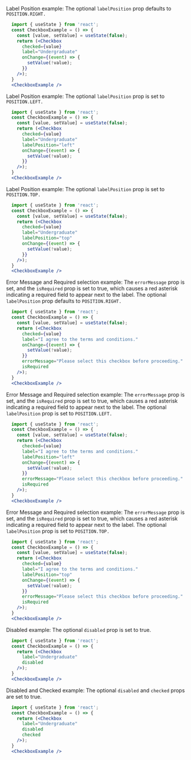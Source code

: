 Label Position example: The optional `labelPosition` prop defaults to `POSITION.RIGHT.`
```jsx
  import { useState } from 'react';
  const CheckboxExample = () => {
    const [value, setValue] = useState(false);
    return (<Checkbox
      checked={value}
      label="Undergraduate"
      onChange={(event) => {
        setValue(!value);
      }}
    />);
  }
  <CheckboxExample />
```

Label Position example: The optional `labelPosition` prop is set to `POSITION.LEFT.`
```jsx
  import { useState } from 'react';
  const CheckboxExample = () => {
    const [value, setValue] = useState(false);
    return (<Checkbox
      checked={value}
      label="Undergraduate"
      labelPosition="left"
      onChange={(event) => {
        setValue(!value);
      }}
    />);
  }
  <CheckboxExample />
```

Label Position example: The optional `labelPosition` prop is set to `POSITION.TOP.`
```jsx
  import { useState } from 'react';
  const CheckboxExample = () => {
    const [value, setValue] = useState(false);
    return (<Checkbox
      checked={value}
      label="Undergraduate"
      labelPosition="top"
      onChange={(event) => {
        setValue(!value);
      }}
    />);
  }
  <CheckboxExample />
```

Error Message and Required selection example: The `errorMessage` prop is set, and the `isRequired` prop is set to true, which causes a red asterisk indicating a required field to appear next to the label. The optional `labelPosition` prop defaults to `POSITION.RIGHT.`
```jsx
  import { useState } from 'react';
  const CheckboxExample = () => {
    const [value, setValue] = useState(false);
    return (<Checkbox
      checked={value}
      label="I agree to the terms and conditions."
      onChange={(event) => {
        setValue(!value);
      }}
      errorMessage="Please select this checkbox before proceeding."
      isRequired
    />);
  }
  <CheckboxExample />
```

Error Message and Required selection example: The `errorMessage` prop is set, and the `isRequired` prop is set to true, which causes a red asterisk indicating a required field to appear next to the label. The optional `labelPosition` prop is set to `POSITION.LEFT.`
```jsx
  import { useState } from 'react';
  const CheckboxExample = () => {
    const [value, setValue] = useState(false);
    return (<Checkbox
      checked={value}
      label="I agree to the terms and conditions."
      labelPosition="left"
      onChange={(event) => {
        setValue(!value);
      }}
      errorMessage="Please select this checkbox before proceeding."
      isRequired
    />);
  }
  <CheckboxExample />
```

Error Message and Required selection example: The `errorMessage` prop is set, and the `isRequired` prop is set to true, which causes a red asterisk indicating a required field to appear next to the label. The optional `labelPosition` prop is set to `POSITION.TOP.`
```jsx
  import { useState } from 'react';
  const CheckboxExample = () => {
    const [value, setValue] = useState(false);
    return (<Checkbox
      checked={value}
      label="I agree to the terms and conditions."
      labelPosition="top"
      onChange={(event) => {
        setValue(!value);
      }}
      errorMessage="Please select this checkbox before proceeding."
      isRequired
    />);
  }
  <CheckboxExample />
```


Disabled example: The optional `disabled` prop is set to true.
```jsx
  import { useState } from 'react';
  const CheckboxExample = () => {
    return (<Checkbox
      label="Undergraduate"
      disabled
    />);
  }
  <CheckboxExample />
```

Disabled and Checked example: The optional `disabled` and `checked` props are set to true.
```jsx
  import { useState } from 'react';
  const CheckboxExample = () => {
    return (<Checkbox
      label="Undergraduate"
      disabled
      checked
    />);
  }
  <CheckboxExample />
```

